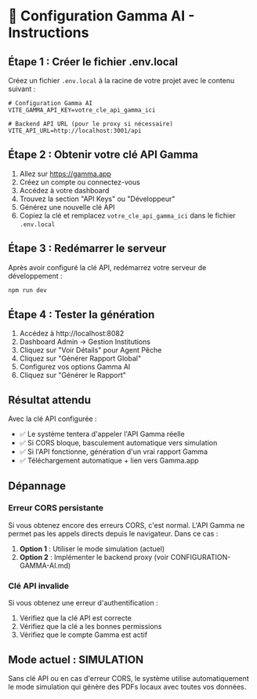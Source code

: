 # 🔑 Configuration Gamma AI - Instructions

## Étape 1 : Créer le fichier .env.local

Créez un fichier `.env.local` à la racine de votre projet avec le contenu suivant :

```env
# Configuration Gamma AI
VITE_GAMMA_API_KEY=votre_cle_api_gamma_ici

# Backend API URL (pour le proxy si nécessaire)
VITE_API_URL=http://localhost:3001/api
```

## Étape 2 : Obtenir votre clé API Gamma

1. Allez sur https://gamma.app
2. Créez un compte ou connectez-vous
3. Accédez à votre dashboard
4. Trouvez la section "API Keys" ou "Développeur"
5. Générez une nouvelle clé API
6. Copiez la clé et remplacez `votre_cle_api_gamma_ici` dans le fichier `.env.local`

## Étape 3 : Redémarrer le serveur

Après avoir configuré la clé API, redémarrez votre serveur de développement :

```bash
npm run dev
```

## Étape 4 : Tester la génération

1. Accédez à http://localhost:8082
2. Dashboard Admin → Gestion Institutions
3. Cliquez sur "Voir Détails" pour Agent Pêche
4. Cliquez sur "Générer Rapport Global"
5. Configurez vos options Gamma AI
6. Cliquez sur "Générer le Rapport"

## Résultat attendu

Avec la clé API configurée :
- ✅ Le système tentera d'appeler l'API Gamma réelle
- ✅ Si CORS bloque, basculement automatique vers simulation
- ✅ Si l'API fonctionne, génération d'un vrai rapport Gamma
- ✅ Téléchargement automatique + lien vers Gamma.app

## Dépannage

### Erreur CORS persistante
Si vous obtenez encore des erreurs CORS, c'est normal. L'API Gamma ne permet pas les appels directs depuis le navigateur. Dans ce cas :

1. **Option 1** : Utiliser le mode simulation (actuel)
2. **Option 2** : Implémenter le backend proxy (voir CONFIGURATION-GAMMA-AI.md)

### Clé API invalide
Si vous obtenez une erreur d'authentification :
1. Vérifiez que la clé API est correcte
2. Vérifiez que la clé a les bonnes permissions
3. Vérifiez que le compte Gamma est actif

## Mode actuel : SIMULATION

Sans clé API ou en cas d'erreur CORS, le système utilise automatiquement le mode simulation qui génère des PDFs locaux avec toutes vos données.
